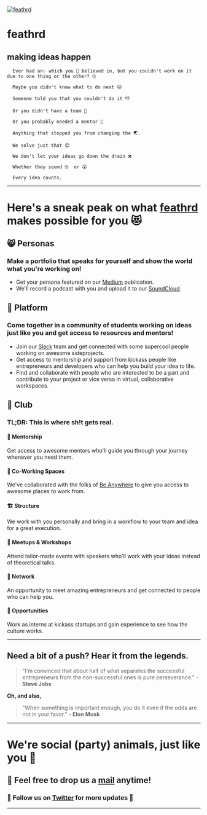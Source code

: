 [![feathrd](https://feathrd.co/img/feathrd-small.png "feathrd")](https://feathrd.co)
# feathrd
## making ideas happen

```
  Ever had an💡 which you 💯 believed in, but you couldn't work on it due to one thing or the other? 🙄

  Maybe you didn't know what to do next 😥

  Someone told you that you couldn't do it 👎

  Or you didn't have a team 🚫

  Or you probably needed a mentor 🙇

  Anything that stopped you from changing the 🌏.

  We solve just that 😌

  We don't let your ideas go down the drain ❌

  Whether they sound 🤓  or 😲

  Every idea counts.

```

**********

# Here's a sneak peak on what [feathrd](https://feathrd.co) makes possible for you 😻

## 😸 Personas
### Make a portfolio that speaks for yourself and show the world what you're working on!

- Get your persona featured on our [Medium](https://medium.com/feathrd) publication.
- We'll record a podcast with you and upload it to our [SoundCloud](https://soundcloud.com/feathrd).

## 🤗 Platform
### Come together in a community of students working on ideas just like you and get access to resources and mentors!

- Join our [Slack](https://slack.com/is) team and get connected with some supercool people working on awesome sideprojects.
- Get access to mentorship and support from kickass people like entrepreneurs and developers who can help you build your idea to life.
- Find and collaborate with people who are interested to be a part and contribute to your project or vice versa in virtual, collaborative workspaces.

## 🎉 Club
### **TL;DR**: This is where sh!t gets real.

#### 🙏 Mentorship
Get access to awesome mentors who'll guide you through your journey whenever you need them.

#### 🏡 Co-Working Spaces
We've collaborated with the folks of [Be Anywhere](http://beanywhere.co) to give you access to awesome places to work from.

#### 🏗 Structure
We work with you personally and bring in a workflow to your team and idea for a great execution.

#### 🙋 Meetups & Workshops
Attend tailor-made events with speakers who'll work with your ideas instead of theoretical talks.

#### 👋 Network
An opportunity to meet amazing entrepreneurs and get connected to people who can help you.

#### 🎁 Opportunities
Work as interns at kickass startups and gain experience to see how the culture works.

**********

## Need a bit of a push? Hear it from the legends.

> "I'm convinced that about half of what separates the successful entrepreneurs from the non-successful ones is pure perseverance." - **Steve Jobs**

**Oh, and also,**

> "When something is important enough, you do it even if the odds are not in your favor." - **Elon Musk**

**********

# We're social (party) animals, just like you 🖖

## 💌 Feel free to drop us a [mail](mailto:hi@feathrd.co) anytime!

### 💁 Follow us on [Twitter](https://twitter.com/feathrd) for more updates 🦄

**********
